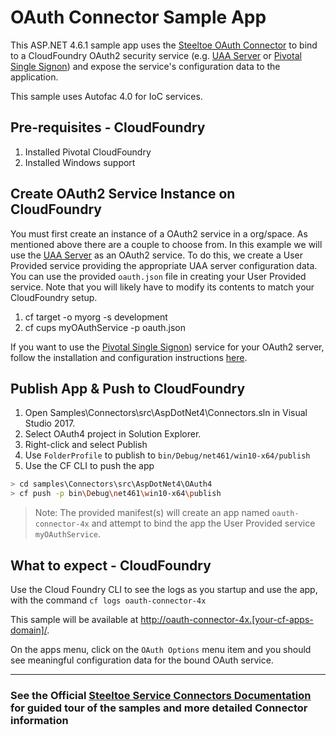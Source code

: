 ﻿# OAuth Connector Sample App

This ASP.NET 4.6.1 sample app uses the [Steeltoe OAuth Connector](https://steeltoe.io/docs/steeltoe-connectors/#6-0-oauth) to bind to a CloudFoundry OAuth2 security service (e.g. [UAA Server](https://github.com/cloudfoundry/uaa) or [Pivotal Single Signon](https://docs.pivotal.io/p-identity/)) and expose the service's configuration data to the application.

This sample uses Autofac 4.0 for IoC services.

## Pre-requisites - CloudFoundry

1. Installed Pivotal CloudFoundry
1. Installed Windows support

## Create OAuth2 Service Instance on CloudFoundry

You must first create an instance of a OAuth2 service in a org/space. As mentioned above there are a couple to choose from. In this example we will use the [UAA Server](https://github.com/cloudfoundry/uaa) as an OAuth2 service. To do this, we create a User Provided service providing the appropriate UAA server configuration data. You can use the provided `oauth.json` file in creating your User Provided service. Note that you will likely have to modify its contents to match your CloudFoundry setup.

1. cf target -o myorg -s development
1. cf cups myOAuthService -p oauth.json

If you want to use the [Pivotal Single Signon](https://docs.pivotal.io/p-identity/)) service for your OAuth2 server, follow the installation and configuration instructions [here](https://docs.pivotal.io/p-identity/installation.html).

## Publish App & Push to CloudFoundry

1. Open Samples\Connectors\src\AspDotNet4\Connectors.sln in Visual Studio 2017.
1. Select OAuth4 project in Solution Explorer.
1. Right-click and select Publish
1. Use `FolderProfile` to publish to `bin/Debug/net461/win10-x64/publish`
1. Use the CF CLI to push the app

```bash
> cd samples\Connectors\src\AspDotNet4\OAuth4
> cf push -p bin\Debug\net461\win10-x64\publish
```

> Note: The provided manifest(s) will create an app named `oauth-connector-4x` and attempt to bind the app the User Provided service `myOAuthService`.

## What to expect - CloudFoundry

Use the Cloud Foundry CLI to see the logs as you startup and use the app, with the command `cf logs oauth-connector-4x`

This sample will be available at <http://oauth-connector-4x.[your-cf-apps-domain]/>.

On the apps menu, click on the `OAuth Options` menu item and you should see meaningful configuration data for the bound OAuth service.

---

### See the Official [Steeltoe Service Connectors Documentation](https://steeltoe.io/docs/steeltoe-connectors) for guided tour of the samples and more detailed Connector information